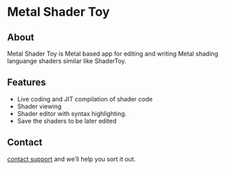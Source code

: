 # Metal Shader Toy


## About

Metal Shader Toy is Metal based app for editing and writing Metal shading languange shaders similar like ShaderToy.

## Features

* Live coding and JIT compilation of shader code
* Shader viewing
* Shader editor with syntax highlighting.
* Save the shaders to be later edited

## Contact

[contact support](mailto:minimoog77@gmail.com) and we’ll help you sort it out.
